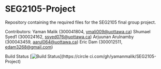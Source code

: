 # SEG2105-Project
Repository containing the required files for the SEG2105 final group project.


Contributors:
Yaman Malik (300041804, ymali009@uottawa.ca)
Shumael Syed1 (300024162, ssyed076@uottawa.ca)
Arjuunan Arulnamby (300043459, aarul064@uottawa.ca)
Eric Dam (300012511, edam3268@gmail.com)



Build Status
[![Build
Status](https://circleci.com/gh/yamanmalik/SEG2105-Project.png?branch=master)](https://circle
ci.com/gh/yamanmalik/SEG2105-Project)